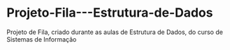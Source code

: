 # Projeto-Fila---Estrutura-de-Dados
Projeto de Fila, criado durante as aulas de Estrutura de Dados, do curso de Sistemas de Informação
